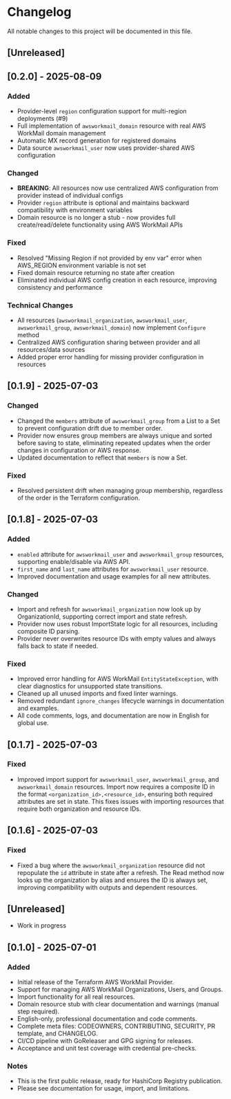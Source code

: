 # Changelog

All notable changes to this project will be documented in this file.

## [Unreleased]

## [0.2.0] - 2025-08-09

### Added
- Provider-level `region` configuration support for multi-region deployments (#9)
- Full implementation of `awsworkmail_domain` resource with real AWS WorkMail domain management
- Automatic MX record generation for registered domains
- Data source `awsworkmail_user` now uses provider-shared AWS configuration

### Changed
- **BREAKING**: All resources now use centralized AWS configuration from provider instead of individual configs
- Provider `region` attribute is optional and maintains backward compatibility with environment variables
- Domain resource is no longer a stub - now provides full create/read/delete functionality using AWS WorkMail APIs

### Fixed
- Resolved "Missing Region if not provided by env var" error when AWS_REGION environment variable is not set
- Fixed domain resource returning no state after creation
- Eliminated individual AWS config creation in each resource, improving consistency and performance

### Technical Changes
- All resources (`awsworkmail_organization`, `awsworkmail_user`, `awsworkmail_group`, `awsworkmail_domain`) now implement `Configure` method
- Centralized AWS configuration sharing between provider and all resources/data sources
- Added proper error handling for missing provider configuration in resources

## [0.1.9] - 2025-07-03
### Changed
- Changed the `members` attribute of `awsworkmail_group` from a List to a Set to prevent configuration drift due to member order.
- Provider now ensures group members are always unique and sorted before saving to state, eliminating repeated updates when the order changes in configuration or AWS response.
- Updated documentation to reflect that `members` is now a Set.

### Fixed
- Resolved persistent drift when managing group membership, regardless of the order in the Terraform configuration.

## [0.1.8] - 2025-07-03
### Added
- `enabled` attribute for `awsworkmail_user` and `awsworkmail_group` resources, supporting enable/disable via AWS API.
- `first_name` and `last_name` attributes for `awsworkmail_user` resource.
- Improved documentation and usage examples for all new attributes.

### Changed
- Import and refresh for `awsworkmail_organization` now look up by OrganizationId, supporting correct import and state refresh.
- Provider now uses robust ImportState logic for all resources, including composite ID parsing.
- Provider never overwrites resource IDs with empty values and always falls back to state if needed.

### Fixed
- Improved error handling for AWS WorkMail `EntityStateException`, with clear diagnostics for unsupported state transitions.
- Cleaned up all unused imports and fixed linter warnings.
- Removed redundant `ignore_changes` lifecycle warnings in documentation and examples.
- All code comments, logs, and documentation are now in English for global use.

## [0.1.7] - 2025-07-03
### Fixed
- Improved import support for `awsworkmail_user`, `awsworkmail_group`, and `awsworkmail_domain` resources. Import now requires a composite ID in the format `<organization_id>,<resource_id>`, ensuring both required attributes are set in state. This fixes issues with importing resources that require both organization and resource IDs.

## [0.1.6] - 2025-07-03
### Fixed
- Fixed a bug where the `awsworkmail_organization` resource did not repopulate the `id` attribute in state after a refresh. The Read method now looks up the organization by alias and ensures the ID is always set, improving compatibility with outputs and dependent resources.

## [Unreleased]
- Work in progress

## [0.1.0] - 2025-07-01
### Added
- Initial release of the Terraform AWS WorkMail Provider.
- Support for managing AWS WorkMail Organizations, Users, and Groups.
- Import functionality for all real resources.
- Domain resource stub with clear documentation and warnings (manual step required).
- English-only, professional documentation and code comments.
- Complete meta files: CODEOWNERS, CONTRIBUTING, SECURITY, PR template, and CHANGELOG.
- CI/CD pipeline with GoReleaser and GPG signing for releases.
- Acceptance and unit test coverage with credential pre-checks.

### Notes
- This is the first public release, ready for HashiCorp Registry publication.
- Please see documentation for usage, import, and limitations.
